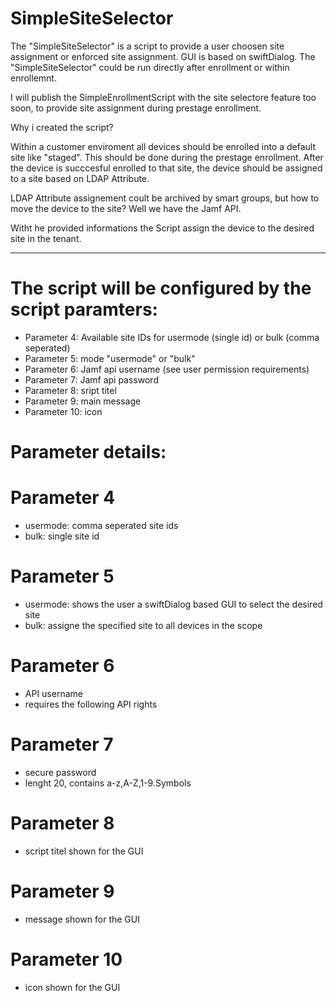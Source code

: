 # SimpleSiteSelector
The "SimpleSiteSelector" is a script to provide a user choosen site assignment or enforced site assignment. GUI is based on swiftDialog.
The "SimpleSiteSelector" could be run directly after enrollment or within enrollemnt.

I will publish the SimpleEnrollmentScript with the site selectore feature too soon, to provide site assignment during prestage enrollment.

Why i created the script?

Within a customer enviroment all devices should be enrolled into a default site like "staged". This should be done during the prestage enrollment. After the device is succcesful enrolled to that site, the device should be assigned to a site based on LDAP Attribute.

LDAP Attribute assignement coult be archived by smart groups, but how to move the device to the site? Well we have the Jamf API.

Witht he provided informations the Script assign the device to the desired site in the tenant.

---

# The script will be configured by the script paramters:

- Parameter 4: Available site IDs for usermode (single id) or bulk (comma seperated)
- Parameter 5: mode "usermode" or "bulk"
- Parameter 6: Jamf api username (see user permission requirements)
- Parameter 7: Jamf api password
- Parameter 8: sript titel
- Parameter 9: main message
- Parameter 10: icon

# Parameter details:
# Parameter 4
- usermode: comma seperated site ids
- bulk: single site id

# Parameter 5
- usermode: shows the user a swiftDialog based GUI to select the desired site
- bulk: assigne the specified site to all devices in the scope

# Parameter 6
- API username
- requires the following API rights

# Parameter 7
- secure password
- lenght 20, contains a-z,A-Z,1-9.Symbols

# Parameter 8
- script titel shown for the GUI
  
# Parameter 9
- message shown for the GUI

# Parameter 10
- icon shown for the GUI
